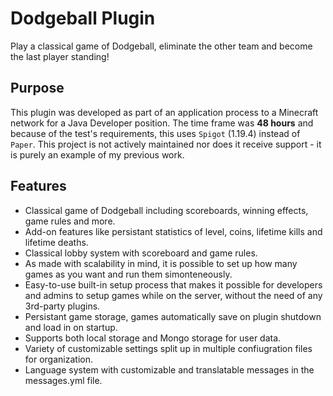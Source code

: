# Dodgeball Plugin
Play a classical game of Dodgeball, eliminate the other team and become the last player standing!

## Purpose
This plugin was developed as part of an application process to a Minecraft network for a Java Developer position. The time frame was **48 hours** and because of the test's requirements, this uses `Spigot` (1.19.4) instead  of `Paper`. This project is not actively maintained nor does it receive support - it is purely an example of my previous work.

## Features
- Classical game of Dodgeball including scoreboards, winning effects, game rules and more.
- Add-on features like persistant statistics of level, coins, lifetime kills and lifetime deaths.
- Classical lobby system with scoreboard and game rules.
- As made with scalability in mind, it is possible to set up how many games as you want and run them simonteneously.
- Easy-to-use built-in setup process that makes it possible for developers and admins to setup games while on the server, without the need of any 3rd-party plugins.
- Persistant game storage, games automatically save on plugin shutdown and load in on startup.
- Supports both local storage and Mongo storage for user data.
- Variety of customizable settings split up in multiple confiugration files for organization.
- Language system with customizable and translatable messages in the messages.yml file.
